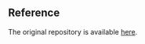 ## Reference

The original repository is available [here](https://github.com/hyfan1116/pgm_map_creator).
